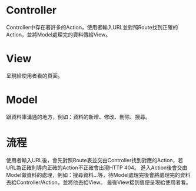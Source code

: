 # Controller
  Controller中存在著許多的Action，使用者輸入URL並對照Route找到正確的Action，並將Model處理完的資料傳給View。
# View
  呈現給使用者看的頁面。
# Model
  跟資料庫溝通的地方，例如：資料的新增、修改、刪除、搜尋。
# 流程
  使用者輸入URL後，會先對照Route表並交由Controller找到對應的Action，若URL為正確則導向正確的Action不正確會出現HTTP 404。
  進入Action後會交由Model做資料的處理，例如：搜尋資料…等，待Model處理完後會將處理完的資料丟給Controller/Action，並將他丟給View。
  最後View接到值便呈現給使用者看。
  
